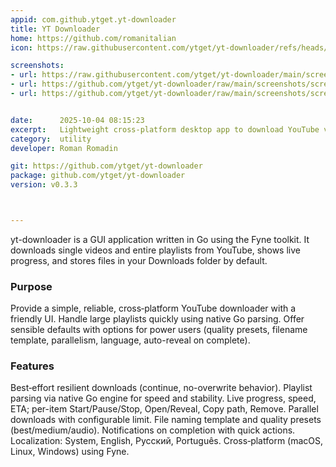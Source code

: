 ```yaml
---
appid: com.github.ytget.yt-downloader
title: YT Downloader
home: https://github.com/romanitalian
icon: https://raw.githubusercontent.com/ytget/yt-downloader/refs/heads/main/yt-downloader.png

screenshots:
- url: https://raw.githubusercontent.com/ytget/yt-downloader/main/screenshots/screen-01-playlist-downloading.jpeg
- url: https://github.com/ytget/yt-downloader/raw/main/screenshots/screen-02-settings.jpeg
- url: https://github.com/ytget/yt-downloader/raw/main/screenshots/screen-04-android-downloading-in-progress.jpg


date:      2025-10-04 08:15:23
excerpt:   Lightweight cross‑platform desktop app to download YouTube videos and playlists
category:  utility
developer: Roman Romadin

git: https://github.com/ytget/yt-downloader
package: github.com/ytget/yt-downloader
version: v0.3.3



---
```


yt-downloader is a GUI application written in Go using the Fyne toolkit. It downloads single videos and entire playlists from YouTube, shows live progress, and stores files in your Downloads folder by default.

### Purpose

Provide a simple, reliable, cross‑platform YouTube downloader with a friendly UI.
Handle large playlists quickly using native Go parsing.
Offer sensible defaults with options for power users (quality presets, filename template, parallelism, language, auto-reveal on complete).


### Features

Best‑effort resilient downloads (continue, no-overwrite behavior).
Playlist parsing via native Go engine for speed and stability.
Live progress, speed, ETA; per-item Start/Pause/Stop, Open/Reveal, Copy path, Remove.
Parallel downloads with configurable limit.
File naming template and quality presets (best/medium/audio).
Notifications on completion with quick actions.
Localization: System, English, Русский, Português.
Cross‑platform (macOS, Linux, Windows) using Fyne.
